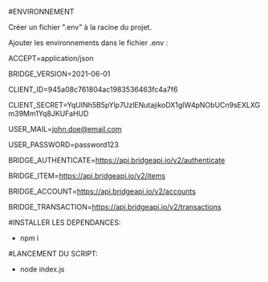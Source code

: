 #ENVIRONNEMENT

Créer un fichier ".env" à la racine du projet.

Ajouter les environnements dans le fichier .env : 

ACCEPT=application/json

BRIDGE_VERSION=2021-06-01

CLIENT_ID=945a08c761804ac1983536463fc4a7f6

CLIENT_SECRET=YqUINh5B5pYlp7UzlENutajikoDX1gIW4pNObUCn9sEXLXGm39Mm1Yq8JKUFaHUD

USER_MAIL=john.doe@email.com

USER_PASSWORD=password123

BRIDGE_AUTHENTICATE=https://api.bridgeapi.io/v2/authenticate

BRIDGE_ITEM=https://api.bridgeapi.io/v2/items

BRIDGE_ACCOUNT=https://api.bridgeapi.io/v2/accounts

BRIDGE_TRANSACTION=https://api.bridgeapi.io/v2/transactions

#INSTALLER LES DEPENDANCES:
- npm i 

#LANCEMENT DU SCRIPT:
- node index.js
